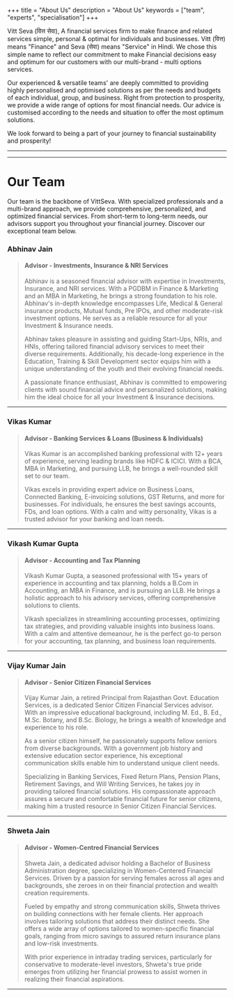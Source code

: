 +++
title = "About Us"
description = "About Us"
keywords = ["team", "experts", "specialisation"]
+++

Vitt Seva (वित्त सेवा), A financial services firm to make finance and related services simple, personal & optimal for individuals and businesses. Vitt (वित्त) means "Finance" and Seva (सेवा) means "Service" in Hindi. We chose this simple name to reflect our commitment to make  Financial decisions easy and optimum for our customers with our multi-brand - multi options services.

Our experienced & versatile teams' are deeply committed to providing highly personalised and optimised solutions as per the needs and budgets of each individual, group, and business. Right from protection to prosperity, we provide a wide range of options for most financial needs. Our advice is customised according to the needs and situation to offer the most optimum solutions.

We look forward to being a part of your journey to financial sustainability and prosperity!

------
------

# Our Team
 
 Our team is the backbone of VittSeva. With specialized professionals and a multi-brand approach, we provide comprehensive, personalized, and optimized financial services. From short-term to long-term needs, our advisors support you throughout your financial journey. Discover our exceptional team below.


<div id="teamaj" class="anchor"></div>

### Abhinav Jain

> #### Advisor - Investments, Insurance & NRI Services
> 
> Abhinav is a seasoned financial advisor with expertise in Investments, Insurance, and NRI services. With a PGDBM in Finance & Marketing and an MBA in Marketing, he brings a strong foundation to his role. Abhinav's in-depth knowledge encompasses Life, Medical & General insurance products, Mutual funds, Pre IPOs, and other moderate-risk investment options. He serves as a reliable resource for all your Investment & Insurance needs.
> 
> Abhinav takes pleasure in assisting and guiding Start-Ups, NRIs, and HNIs, offering tailored financial advisory services to meet their diverse requirements. Additionally, his decade-long experience in the Education, Training & Skill Development sector equips him with a unique understanding of the youth and their evolving financial needs.
> 
> A passionate finance enthusiast, Abhinav is committed to empowering clients with sound financial advice and personalized solutions, making him the ideal choice for all your Investment & Insurance decisions.

------

<div id="teamvikas" class="anchor"></div>

### Vikas Kumar

> #### Advisor - Banking Services & Loans (Business & Individuals)
> 
> Vikas Kumar is an accomplished banking professional with 12+ years of experience, serving leading brands like HDFC & ICICI. With a BCA, MBA in Marketing, and pursuing LLB, he brings a well-rounded skill set to our team. 
> 
> Vikas excels in providing expert advice on Business Loans, Connected Banking, E-invoicing solutions, GST Returns, and more for businesses. For individuals, he ensures the best savings accounts, FDs, and loan options. With a calm and witty personality, Vikas is a trusted advisor for your banking and loan needs.

------

<div id="teamvikash" class="anchor"></div>

### Vikash Kumar Gupta

> #### Advisor - Accounting and Tax Planning
> 
> Vikash Kumar Gupta, a seasoned professional with 15+ years of experience in accounting and tax planning, holds a B.Com in Accounting, an MBA in Finance, and is pursuing an LLB. He brings a holistic approach to his advisory services, offering comprehensive solutions to clients. 
> 
> Vikash specializes in streamlining accounting processes, optimizing tax strategies, and providing valuable insights into business loans. With a calm and attentive demeanour, he is the perfect go-to person for your accounting, tax planning, and business loan requirements.

------

<div id="teamvkj" class="anchor"></div>

### Vijay Kumar Jain

> #### Advisor - Senior Citizen Financial Services
>
> Vijay Kumar Jain, a retired Principal from Rajasthan Govt. Education Services, is a dedicated Senior Citizen Financial Services advisor. With an impressive educational background, including M. Ed., B. Ed., M.Sc. Botany, and B.Sc. Biology, he brings a wealth of knowledge and experience to his role.
> 
> As a senior citizen himself, he passionately supports fellow seniors from diverse backgrounds. With a government job history and extensive education sector experience, his exceptional communication skills enable him to understand unique client needs.
> 
> Specializing in Banking Services, Fixed Return Plans, Pension Plans, Retirement Savings, and Will Writing Services, he takes joy in providing tailored financial solutions. His compassionate approach assures a secure and comfortable financial future for senior citizens, making him a trusted resource in Senior Citizen Financial Services.

------

<div id="teamsj" class="anchor"></div>

### Shweta Jain

> #### Advisor - Women-Centred Financial Services
>
> Shweta Jain, a dedicated advisor holding a Bachelor of Business Administration degree, specializing in Women-Centered Financial Services. Driven by a passion for serving females across all ages and backgrounds, she zeroes in on their financial protection and wealth creation requirements.
>
> Fueled by empathy and strong communication skills, Shweta thrives on building connections with her female clients. Her approach involves tailoring solutions that address their distinct needs. She offers a wide array of options tailored to women-specific financial goals, ranging from micro savings to assured return insurance plans and low-risk investments.
> 
> With prior experience in intraday trading services, particularly for conservative to moderate-level investors, Shweta's true pride emerges from utilizing her financial prowess to assist women in realizing their financial aspirations.

------

